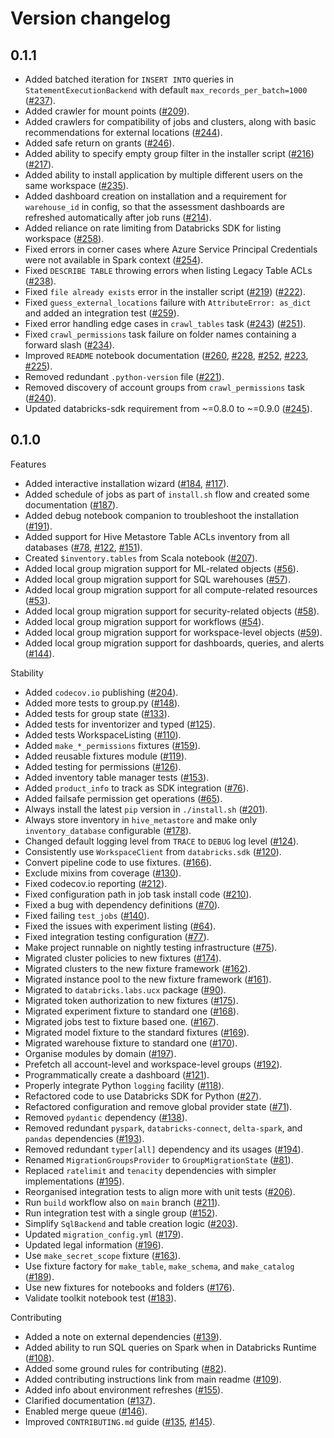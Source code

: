 # Version changelog

## 0.1.1

* Added batched iteration for `INSERT INTO` queries in `StatementExecutionBackend` with default `max_records_per_batch=1000` ([#237](https://github.com/databricks/ucx/pull/237)).
* Added crawler for mount points ([#209](https://github.com/databricks/ucx/pull/209)).
* Added crawlers for compatibility of jobs and clusters, along with basic recommendations for external locations ([#244](https://github.com/databricks/ucx/pull/244)).
* Added safe return on grants ([#246](https://github.com/databricks/ucx/pull/246)).
* Added ability to specify empty group filter in the installer script ([#216](https://github.com/databricks/ucx/pull/216)) ([#217](https://github.com/databricks/ucx/pull/217)).
* Added ability to install application by multiple different users on the same workspace ([#235](https://github.com/databricks/ucx/pull/235)).
* Added dashboard creation on installation and a requirement for `warehouse_id` in config, so that the assessment dashboards are refreshed automatically after job runs ([#214](https://github.com/databricks/ucx/pull/214)).
* Added reliance on rate limiting from Databricks SDK for listing workspace ([#258](https://github.com/databricks/ucx/pull/258)).
* Fixed errors in corner cases where Azure Service Principal Credentials were not available in Spark context ([#254](https://github.com/databricks/ucx/pull/254)).
* Fixed `DESCRIBE TABLE` throwing errors when listing Legacy Table ACLs ([#238](https://github.com/databricks/ucx/pull/238)).
* Fixed `file already exists` error in the installer script ([#219](https://github.com/databricks/ucx/pull/219)) ([#222](https://github.com/databricks/ucx/pull/222)).
* Fixed `guess_external_locations` failure with `AttributeError: as_dict` and added an integration test ([#259](https://github.com/databricks/ucx/pull/259)).
* Fixed error handling edge cases in `crawl_tables` task ([#243](https://github.com/databricks/ucx/pull/243)) ([#251](https://github.com/databricks/ucx/pull/251)).
* Fixed `crawl_permissions` task failure on folder names containing a forward slash ([#234](https://github.com/databricks/ucx/pull/234)).
* Improved `README` notebook documentation ([#260](https://github.com/databricks/ucx/pull/260), [#228](https://github.com/databricks/ucx/pull/228), [#252](https://github.com/databricks/ucx/pull/252), [#223](https://github.com/databricks/ucx/pull/223), [#225](https://github.com/databricks/ucx/pull/225)).
* Removed redundant `.python-version` file ([#221](https://github.com/databricks/ucx/pull/221)).
* Removed discovery of account groups from `crawl_permissions` task ([#240](https://github.com/databricks/ucx/pull/240)).
* Updated databricks-sdk requirement from ~=0.8.0 to ~=0.9.0 ([#245](https://github.com/databricks/ucx/pull/245)).

## 0.1.0

Features

* Added interactive installation wizard ([#184](https://github.com/databricks/ucx/pull/184), [#117](https://github.com/databricks/ucx/pull/117)).
* Added schedule of jobs as part of `install.sh` flow and created some documentation ([#187](https://github.com/databricks/ucx/pull/187)).
* Added debug notebook companion to troubleshoot the installation ([#191](https://github.com/databricks/ucx/pull/191)).
* Added support for Hive Metastore Table ACLs inventory from all databases ([#78](https://github.com/databricks/ucx/pull/78), [#122](https://github.com/databricks/ucx/pull/122), [#151](https://github.com/databricks/ucx/pull/151)).
* Created `$inventory.tables` from Scala notebook ([#207](https://github.com/databricks/ucx/pull/207)).
* Added local group migration support for ML-related objects ([#56](https://github.com/databricks/ucx/pull/56)).
* Added local group migration support for SQL warehouses ([#57](https://github.com/databricks/ucx/pull/57)).
* Added local group migration support for all compute-related resources ([#53](https://github.com/databricks/ucx/pull/53)).
* Added local group migration support for security-related objects ([#58](https://github.com/databricks/ucx/pull/58)).
* Added local group migration support for workflows ([#54](https://github.com/databricks/ucx/pull/54)).
* Added local group migration support for workspace-level objects ([#59](https://github.com/databricks/ucx/pull/59)).
* Added local group migration support for dashboards, queries, and alerts ([#144](https://github.com/databricks/ucx/pull/144)).

Stability

* Added `codecov.io` publishing ([#204](https://github.com/databricks/ucx/pull/204)).
* Added more tests to group.py ([#148](https://github.com/databricks/ucx/pull/148)).
* Added tests for group state ([#133](https://github.com/databricks/ucx/pull/133)).
* Added tests for inventorizer and typed ([#125](https://github.com/databricks/ucx/pull/125)).
* Added tests WorkspaceListing ([#110](https://github.com/databricks/ucx/pull/110)).
* Added `make_*_permissions` fixtures ([#159](https://github.com/databricks/ucx/pull/159)).
* Added reusable fixtures module ([#119](https://github.com/databricks/ucx/pull/119)).
* Added testing for permissions ([#126](https://github.com/databricks/ucx/pull/126)).
* Added inventory table manager tests ([#153](https://github.com/databricks/ucx/pull/153)).
* Added `product_info` to track as SDK integration ([#76](https://github.com/databricks/ucx/pull/76)).
* Added failsafe permission get operations ([#65](https://github.com/databricks/ucx/pull/65)).
* Always install the latest `pip` version in `./install.sh` ([#201](https://github.com/databricks/ucx/pull/201)).
* Always store inventory in `hive_metastore` and make only `inventory_database` configurable ([#178](https://github.com/databricks/ucx/pull/178)).
* Changed default logging level from `TRACE` to `DEBUG` log level ([#124](https://github.com/databricks/ucx/pull/124)).
* Consistently use `WorkspaceClient` from `databricks.sdk` ([#120](https://github.com/databricks/ucx/pull/120)).
* Convert pipeline code to use fixtures. ([#166](https://github.com/databricks/ucx/pull/166)).
* Exclude mixins from coverage ([#130](https://github.com/databricks/ucx/pull/130)).
* Fixed codecov.io reporting ([#212](https://github.com/databricks/ucx/pull/212)).
* Fixed configuration path in job task install code ([#210](https://github.com/databricks/ucx/pull/210)).
* Fixed a bug with dependency definitions ([#70](https://github.com/databricks/ucx/pull/70)).
* Fixed failing `test_jobs` ([#140](https://github.com/databricks/ucx/pull/140)).
* Fixed the issues with experiment listing ([#64](https://github.com/databricks/ucx/pull/64)).
* Fixed integration testing configuration ([#77](https://github.com/databricks/ucx/pull/77)).
* Make project runnable on nightly testing infrastructure ([#75](https://github.com/databricks/ucx/pull/75)).
* Migrated cluster policies to new fixtures ([#174](https://github.com/databricks/ucx/pull/174)).
* Migrated clusters to the new fixture framework ([#162](https://github.com/databricks/ucx/pull/162)).
* Migrated instance pool to the new fixture framework ([#161](https://github.com/databricks/ucx/pull/161)).
* Migrated to `databricks.labs.ucx` package ([#90](https://github.com/databricks/ucx/pull/90)).
* Migrated token authorization to new fixtures ([#175](https://github.com/databricks/ucx/pull/175)).
* Migrated experiment fixture to standard one ([#168](https://github.com/databricks/ucx/pull/168)).
* Migrated jobs test to fixture based one. ([#167](https://github.com/databricks/ucx/pull/167)).
* Migrated model fixture to the standard fixtures ([#169](https://github.com/databricks/ucx/pull/169)).
* Migrated warehouse fixture to standard one ([#170](https://github.com/databricks/ucx/pull/170)).
* Organise modules by domain ([#197](https://github.com/databricks/ucx/pull/197)).
* Prefetch all account-level and workspace-level groups ([#192](https://github.com/databricks/ucx/pull/192)).
* Programmatically create a dashboard ([#121](https://github.com/databricks/ucx/pull/121)).
* Properly integrate Python `logging` facility ([#118](https://github.com/databricks/ucx/pull/118)).
* Refactored code to use Databricks SDK for Python ([#27](https://github.com/databricks/ucx/pull/27)).
* Refactored configuration and remove global provider state ([#71](https://github.com/databricks/ucx/pull/71)).
* Removed `pydantic` dependency ([#138](https://github.com/databricks/ucx/pull/138)).
* Removed redundant `pyspark`, `databricks-connect`, `delta-spark`, and `pandas` dependencies ([#193](https://github.com/databricks/ucx/pull/193)).
* Removed redundant `typer[all]` dependency and its usages ([#194](https://github.com/databricks/ucx/pull/194)).
* Renamed `MigrationGroupsProvider` to `GroupMigrationState` ([#81](https://github.com/databricks/ucx/pull/81)).
* Replaced `ratelimit` and `tenacity` dependencies with simpler implementations ([#195](https://github.com/databricks/ucx/pull/195)).
* Reorganised integration tests to align more with unit tests ([#206](https://github.com/databricks/ucx/pull/206)).
* Run `build` workflow also on `main` branch ([#211](https://github.com/databricks/ucx/pull/211)).
* Run integration test with a single group ([#152](https://github.com/databricks/ucx/pull/152)).
* Simplify `SqlBackend` and table creation logic ([#203](https://github.com/databricks/ucx/pull/203)).
* Updated `migration_config.yml` ([#179](https://github.com/databricks/ucx/pull/179)).
* Updated legal information ([#196](https://github.com/databricks/ucx/pull/196)).
* Use `make_secret_scope` fixture ([#163](https://github.com/databricks/ucx/pull/163)).
* Use fixture factory for `make_table`, `make_schema`, and `make_catalog` ([#189](https://github.com/databricks/ucx/pull/189)).
* Use new fixtures for notebooks and folders ([#176](https://github.com/databricks/ucx/pull/176)).
* Validate toolkit notebook test ([#183](https://github.com/databricks/ucx/pull/183)).

Contributing

* Added a note on external dependencies ([#139](https://github.com/databricks/ucx/pull/139)).
* Added ability to run SQL queries on Spark when in Databricks Runtime ([#108](https://github.com/databricks/ucx/pull/108)).
* Added some ground rules for contributing ([#82](https://github.com/databricks/ucx/pull/82)).
* Added contributing instructions link from main readme ([#109](https://github.com/databricks/ucx/pull/109)).
* Added info about environment refreshes ([#155](https://github.com/databricks/ucx/pull/155)).
* Clarified documentation ([#137](https://github.com/databricks/ucx/pull/137)).
* Enabled merge queue ([#146](https://github.com/databricks/ucx/pull/146)).
* Improved `CONTRIBUTING.md` guide ([#135](https://github.com/databricks/ucx/pull/135), [#145](https://github.com/databricks/ucx/pull/145)).